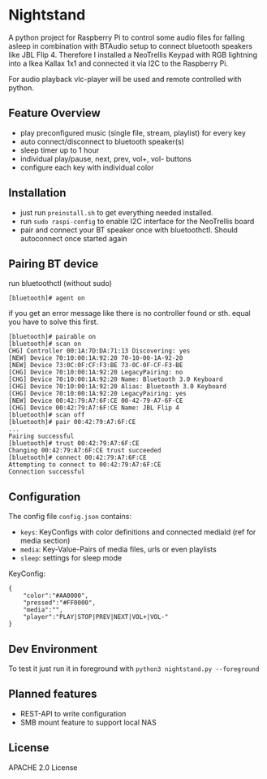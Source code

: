 # Nightstand

A python project for Raspberry Pi to control some audio files for falling asleep in combination with BTAudio setup to connect bluetooth speakers like JBL Flip 4. Therefore I installed a NeoTrellis Keypad with RGB lightning into a Ikea Kallax 1x1 and connected it via I2C to the Raspberry Pi.

For audio playback vlc-player will be used and remote controlled with python.

## Feature Overview

  * play preconfigured music (single file, stream, playlist) for every key
  * auto connect/disconnect to bluetooth speaker(s)
  * sleep timer up to 1 hour
  * individual play/pause, next, prev, vol+, vol- buttons
  * configure each key with individual color

## Installation

  * just run ```preinstall.sh``` to get everything needed installed.
  * run ```sudo raspi-config``` to enable I2C interface for the NeoTrellis board
  * pair and connect your BT speaker once with bluetoothctl. Should autoconnect once started again

## Pairing BT device

run bluetoothctl (without sudo)
```
[bluetooth]# agent on
```
if you get an error message like there is no controller found or sth. equal you have to solve this first.

```
[bluetooth]# pairable on
[bluetooth]# scan on
CHG] Controller 00:1A:7D:DA:71:13 Discovering: yes
[NEW] Device 70:10:00:1A:92:20 70-10-00-1A-92-20
[NEW] Device 73:0C:0F:CF:F3:BE 73-0C-0F-CF-F3-BE
[CHG] Device 70:10:00:1A:92:20 LegacyPairing: no
[CHG] Device 70:10:00:1A:92:20 Name: Bluetooth 3.0 Keyboard
[CHG] Device 70:10:00:1A:92:20 Alias: Bluetooth 3.0 Keyboard
[CHG] Device 70:10:00:1A:92:20 LegacyPairing: yes
[NEW] Device 00:42:79:A7:6F:CE 00-42-79-A7-6F-CE
[CHG] Device 00:42:79:A7:6F:CE Name: JBL Flip 4
[bluetooth]# scan off
[bluetooth]# pair 00:42:79:A7:6F:CE
...
Pairing successful
[bluetooth]# trust 00:42:79:A7:6F:CE
Changing 00:42:79:A7:6F:CE trust succeeded
[bluetooth]# connect 00:42:79:A7:6F:CE
Attempting to connect to 00:42:79:A7:6F:CE
Connection successful
```


## Configuration

The config file ```config.json``` contains:

  * ```keys```: KeyConfigs with color definitions and connected mediaId (ref for media section)
  * ```media```: Key-Value-Pairs of media files, urls or even playlists
  * ```sleep```: settings for sleep mode

KeyConfig:

```
{
    "color":"#AA0000",
    "pressed":"#FF0000",
    "media":"",
    "player":"PLAY|STOP|PREV|NEXT|VOL+|VOL-"
}
```

## Dev Environment

To test it just run it in foreground with ```python3 nightstand.py --foreground```


## Planned features

  * REST-API to write configuration
  * SMB mount feature to support local NAS

## License

APACHE 2.0 License